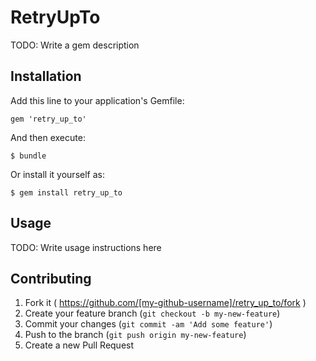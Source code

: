 # RetryUpTo

TODO: Write a gem description

## Installation

Add this line to your application's Gemfile:

    gem 'retry_up_to'

And then execute:

    $ bundle

Or install it yourself as:

    $ gem install retry_up_to

## Usage

TODO: Write usage instructions here

## Contributing

1. Fork it ( https://github.com/[my-github-username]/retry_up_to/fork )
2. Create your feature branch (`git checkout -b my-new-feature`)
3. Commit your changes (`git commit -am 'Add some feature'`)
4. Push to the branch (`git push origin my-new-feature`)
5. Create a new Pull Request
